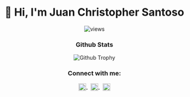 <h1 align="center">👋 <bold>Hi</bold>, I'm Juan Christopher Santoso
</h1>

<p align="center"> <img src="https://komarev.com/ghpvc/?username=Gulilil&label=Profile%20views&color=0e75b6&style=flat" alt="views" /> </p>

<!--

Here are some ideas to get you started:

- 🔭 I’m currently working on ...
- 🌱 I’m currently learning ...
- 👯 I’m looking to collaborate on ...
- 🤔 I’m looking for help with ...
- 💬 Ask me about ...
- 📫 How to reach me: ...
- 😄 Pronouns: ...
- ⚡ Fun fact: ...
-->



<div align="center">
  <h3> <b> Github Stats </b> </h3>
<!--   <p><img src="https://github-readme-stats.vercel.app/api?username=Gulilil&show_icons=true&locale=en&theme=tokyonight" alt="githubstats" width=300/></p> -->
  <p><img src="https://github-profile-trophy.vercel.app/?username=Gulilil&theme=onedark&column=4&margin-w=5&margin-h=5" alt="Github Trophy" /> </p>
</div>

<div align="center">
  <h3> <b> Connect with me: </b> </h3>
  <a href="https://www.linkedin.com/in/juan-christopher-santoso-85107b218/" target="blank">
    <img align="center" src="https://raw.githubusercontent.com/rahuldkjain/github-profile-readme-generator/master/src/images/icons/Social/linked-in-alt.svg" alt="linkedin" height="20" width="20" />
  </a> &nbsp
  <a href="https://www.instagram.com/juan_csan/" target="blank">
    <img align="center" src="https://raw.githubusercontent.com/rahuldkjain/github-profile-readme-generator/master/src/images/icons/Social/instagram.svg" alt="instagram" height="20" width="20" />
  </a> &nbsp
  <a href="https://open.spotify.com/user/gul1010" target="blank">
    <img align="center" src="https://raw.githubusercontent.com/rahuldkjain/github-profile-readme-generator/master/src/images/icons/Social/spotify.svg" alt="instagram" height="20" width="20" />
  </a>
</div>

<!-- 
<p align="right"> <img align="left" src="https://github-readme-stats.vercel.app/api/top-langs/?username=Gulilil&layout=donut&theme=tokyonight" alt="top_languages" /></p> -->
